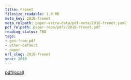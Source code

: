 ```yaml
---
title: Frenet
filesize_readable: 1.9 MB
meta_key: 2010-frenet
meta_relpath: paper-extra-data/pdf-meta/2010-frenet.yaml
pdf_relpath: paper-repo/pdfs/2010-frenet.pdf
reading_status: TBD
tags:
- gen-from-pdf
- other-default
- paper
url_slug: 2010-frenet
year: 2010
---
```


[pdf(local)](../../paper-repo/pdfs/2010-frenet.pdf)
